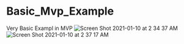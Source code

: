 # Basic_Mvp_Example
Very Basic Exampl in MVP
![Screen Shot 2021-01-10 at 2 34 37 AM](https://user-images.githubusercontent.com/66757978/104111581-38954c00-52ec-11eb-8664-9c9384abb44d.png)
![Screen Shot 2021-01-10 at 2 37 17 AM](https://user-images.githubusercontent.com/66757978/104111617-99248900-52ec-11eb-9abe-d3706b248eff.png)
